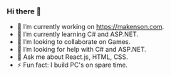 ### Hi there 👋

<!--
**makensonn/makensonn** is a ✨ _special_ ✨ repository because its `README.md` (this file) appears on your GitHub profile.

<!-- 📫 How to reach me: 

Here are some ideas to get you started: -->

- 🔭 I’m currently working on https://makenson.com.
- 🌱 I’m currently learning C# and ASP.NET.
- 👯 I’m looking to collaborate on Games.
- 🤔 I’m looking for help with C# and ASP.NET.
- 💬 Ask me about React.js, HTML, CSS.
- ⚡ Fun fact: I build PC's on spare time.
